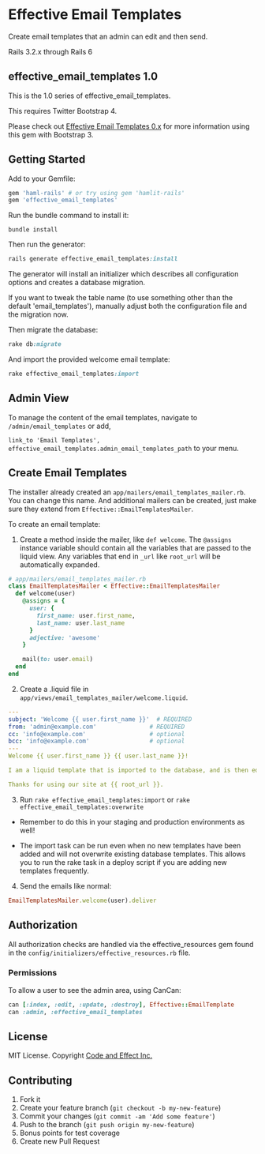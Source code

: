 
# Effective Email Templates

Create email templates that an admin can edit and then send.

Rails 3.2.x through Rails 6

## effective_email_templates 1.0

This is the 1.0 series of effective_email_templates.

This requires Twitter Bootstrap 4.

Please check out [Effective Email Templates 0.x](https://github.com/code-and-effect/effective_email_templates/tree/bootstrap3) for more information using this gem with Bootstrap 3.


## Getting Started

Add to your Gemfile:

```ruby
gem 'haml-rails' # or try using gem 'hamlit-rails'
gem 'effective_email_templates'
```

Run the bundle command to install it:

```console
bundle install
```

Then run the generator:

```ruby
rails generate effective_email_templates:install
```

The generator will install an initializer which describes all configuration options and creates a database migration.

If you want to tweak the table name (to use something other than the default 'email_templates'), manually adjust both the configuration file and the migration now.

Then migrate the database:

```ruby
rake db:migrate
```

And import the provided welcome email template:

```ruby
rake effective_email_templates:import
```

## Admin View

To manage the content of the email templates, navigate to `/admin/email_templates` or add,

`link_to 'Email Templates', effective_email_templates.admin_email_templates_path` to your menu.

## Create Email Templates

The installer already created an `app/mailers/email_templates_mailer.rb`. You can change this name. And additional mailers can be created, just make sure they extend from `Effective::EmailTemplatesMailer`.

To create an email template:

1. Create a method inside the mailer, like `def welcome`. The `@assigns` instance variable should contain all the variables that are passed to the liquid view. Any variables that end in `_url` like `root_url` will be automatically expanded.

```ruby
# app/mailers/email_templates_mailer.rb
class EmailTemplatesMailer < Effective::EmailTemplatesMailer
  def welcome(user)
    @assigns = {
      user: {
        first_name: user.first_name,
        last_name: user.last_name
      }
      adjective: 'awesome'
    }

    mail(to: user.email)
  end
end
```

2. Create a .liquid file in `app/views/email_templates_mailer/welcome.liquid`.

```yaml
---
subject: 'Welcome {{ user.first_name }}'  # REQUIRED
from: 'admin@example.com'               # REQUIRED
cc: 'info@example.com'                  # optional
bcc: 'info@example.com'                 # optional
---
Welcome {{ user.first_name }} {{ user.last_name }}!

I am a liquid template that is imported to the database, and is then editable.

Thanks for using our site at {{ root_url }}.
```

3. Run `rake effective_email_templates:import` or `rake effective_email_templates:overwrite`

- Remember to do this in your staging and production environments as well!

- The import task can be run even when no new templates have been added and will not overwrite existing
  database templates.  This allows you to run the rake task in a deploy script if you are adding new
  templates frequently.

4. Send the emails like normal:

```ruby
EmailTemplatesMailer.welcome(user).deliver
```

## Authorization

All authorization checks are handled via the effective_resources gem found in the `config/initializers/effective_resources.rb` file.


### Permissions

To allow a user to see the admin area, using CanCan:

```ruby
can [:index, :edit, :update, :destroy], Effective::EmailTemplate
can :admin, :effective_email_templates
```

## License

MIT License. Copyright [Code and Effect Inc.](http://www.codeandeffect.com/)


## Contributing

1. Fork it
2. Create your feature branch (`git checkout -b my-new-feature`)
3. Commit your changes (`git commit -am 'Add some feature'`)
4. Push to the branch (`git push origin my-new-feature`)
5. Bonus points for test coverage
6. Create new Pull Request
